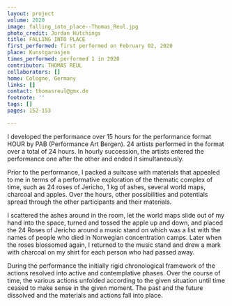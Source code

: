 ```yaml
---
layout: project
volume: 2020
image: falling_into_place--Thomas_Reul.jpg
photo_credit: Jordan Hutchings
title: FALLING INTO PLACE
first_performed: first performed on February 02, 2020
place: Kunstgarasjen
times_performed: performed 1 in 2020
contributor: THOMAS REUL
collaborators: []
home: Cologne, Germany
links: []
contact: thomasreul@gmx.de
footnote: ''
tags: []
pages: 152-153

---
```


I developed the performance over 15 hours for the performance format HOUR by PAB (Performance Art Bergen). 24 artists performed in the format over a total of 24 hours. In hourly succession, the artists entered the performance one after the other and ended it simultaneously.

Prior to the performance, I packed a suitcase with materials that appealed to me in terms of a performative exploration of the thematic complex of time, such as 24 roses of Jericho, 1 kg of ashes, several world maps, charcoal and apples. Over the hours, other possibilities and potentials spread through the other participants and their materials. 

I scattered the ashes around in the room, let the world maps slide out of my hand into the space, turned and tossed the apple up and down, and placed the 24 Roses of Jericho around a music stand on which was a list with the names of people who died in Norwegian concentration camps. Later when the roses blossomed again, I returned to the music stand and drew a mark with charcoal on my shirt for each person who had passed away.

During the performance the initially rigid chronological framework of the actions resolved into active and contemplative phases. Over the course of time, the various actions unfolded according to the given situation until time ceased to make sense in the given moment. The past and the future dissolved and the materials and actions fall into place.

